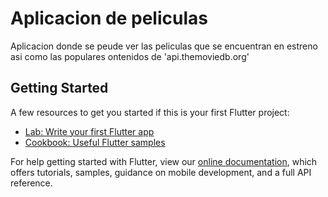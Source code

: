 # Aplicacion de peliculas

Aplicacion donde se peude ver las peliculas que se encuentran en estreno asi como las populares ontenidos de 'api.themoviedb.org'
## Getting Started

A few resources to get you started if this is your first Flutter project:

- [Lab: Write your first Flutter app](https://flutter.dev/docs/get-started/codelab)
- [Cookbook: Useful Flutter samples](https://flutter.dev/docs/cookbook)

For help getting started with Flutter, view our
[online documentation](https://flutter.dev/docs), which offers tutorials,
samples, guidance on mobile development, and a full API reference.
